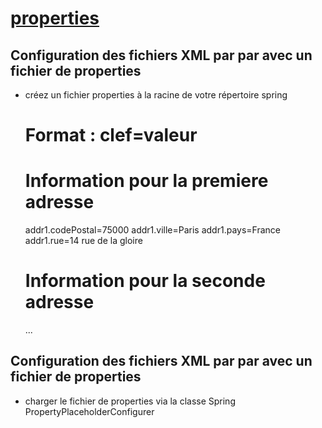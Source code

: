 # [properties](https://github.com/grouault/spring-tutorial/blob/master/spring-contexte/notes/spring-configuration-xml/index.md)

## Configuration des fichiers XML par par avec un fichier de properties
- créez un fichier properties à la racine de votre répertoire spring


    # Format : clef=valeur
    # Information pour la premiere adresse
    addr1.codePostal=75000
    addr1.ville=Paris
    addr1.pays=France
    addr1.rue=14 rue de la gloire
    # Information pour la seconde adresse
    ...

## Configuration des fichiers XML par par avec un fichier de properties
- charger le fichier de properties via la classe Spring PropertyPlaceholderConfigurer
    
    <!-- PROPERTIES -->
    <bean class="org.springframework.beans.factory.config.PropertyPlaceholderConfigurer">
        <property name="location" value="spring/adresses.properties"/>
    </bean>
